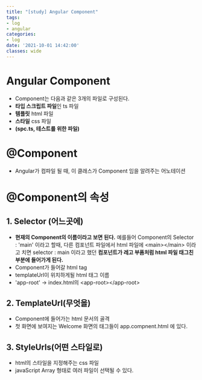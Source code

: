 ```yaml
---
title: "[study] Angular Component"
tags:
- log
- angular
categories:
- log
date: '2021-10-01 14:42:00'
classes: wide
---
```


# Angular Component
- Component는 다음과 같은 3개의 파일로 구성된다.
- **타입 스크립트 파일**인 ts 파일
- **템플릿** html 파일
- **스타일** css 파일
- **(spc.ts, 테스트를 위한 파일)**

# @Component
- Angular가 컴파일 될 때, 이 클래스가 Component 임을 알려주는 어노테이션

# @Component의 속성
## 1. **Selector** (어느곳에)

- **현재의 Component의 이름이라고 보면 된다.** 예를들어 Component의 Selector : 'main' 이라고 할때, 다른 컴포넌트 파일에서 html 파일에 \<main>\</main> 이라고 치면 selector : main 이라고 했던 **컴포넌트가 레고 부품처럼 html 파일 태그친 부분에 들어가게 된다.**  
- Component가 들어갈 html tag
- templateUrl이 위치하게될 html 태그 이름
- 'app-root' -> index.html의 \<app-root>\</app-root>



## 2. **TemplateUrl(무엇을)**
- Component에 들어가는 html 문서의 골격
- 첫 화면에 보여지는 Welcome 화면의 태그들이 app.compnent.html 에 있다.

## 3. **StyleUrls(어떤 스타일로)**
- html의 스타일을 지정해주는 css 파일
- javaScript Array 형태로 여러 파일이 선택될 수 있다.

